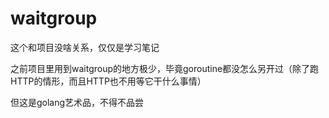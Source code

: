 # waitgroup

这个和项目没啥关系，仅仅是学习笔记

之前项目里用到waitgroup的地方极少，毕竟goroutine都没怎么另开过（除了跑HTTP的情形，而且HTTP也不用等它干什么事情）

但这是golang艺术品，不得不品尝